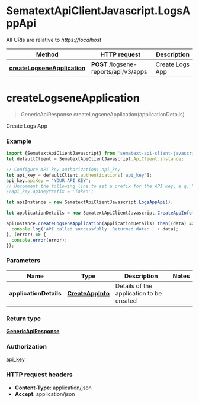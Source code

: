 # SematextApiClientJavascript.LogsAppApi

All URIs are relative to *https://localhost*

Method | HTTP request | Description
------------- | ------------- | -------------
[**createLogseneApplication**](LogsAppApi.md#createLogseneApplication) | **POST** /logsene-reports/api/v3/apps | Create Logs App


<a name="createLogseneApplication"></a>
# **createLogseneApplication**
> GenericApiResponse createLogseneApplication(applicationDetails)

Create Logs App

### Example
```javascript
import {SematextApiClientJavascript} from 'sematext-api-client-javascript';
let defaultClient = SematextApiClientJavascript.ApiClient.instance;

// Configure API key authorization: api_key
let api_key = defaultClient.authentications['api_key'];
api_key.apiKey = 'YOUR API KEY';
// Uncomment the following line to set a prefix for the API key, e.g. "Token" (defaults to null)
//api_key.apiKeyPrefix = 'Token';

let apiInstance = new SematextApiClientJavascript.LogsAppApi();

let applicationDetails = new SematextApiClientJavascript.CreateAppInfo(); // CreateAppInfo | Details of the application to be created

apiInstance.createLogseneApplication(applicationDetails).then((data) => {
  console.log('API called successfully. Returned data: ' + data);
}, (error) => {
  console.error(error);
});

```

### Parameters

Name | Type | Description  | Notes
------------- | ------------- | ------------- | -------------
 **applicationDetails** | [**CreateAppInfo**](CreateAppInfo.md)| Details of the application to be created | 

### Return type

[**GenericApiResponse**](GenericApiResponse.md)

### Authorization

[api_key](../README.md#api_key)

### HTTP request headers

 - **Content-Type**: application/json
 - **Accept**: application/json

